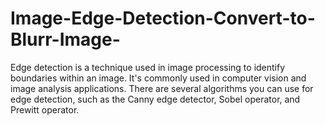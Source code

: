 # Image-Edge-Detection-Convert-to-Blurr-Image-
Edge detection is a technique used in image processing to identify boundaries within an image. It's commonly used in computer vision and image analysis applications. There are several algorithms you can use for edge detection, such as the Canny edge detector, Sobel operator, and Prewitt operator.
